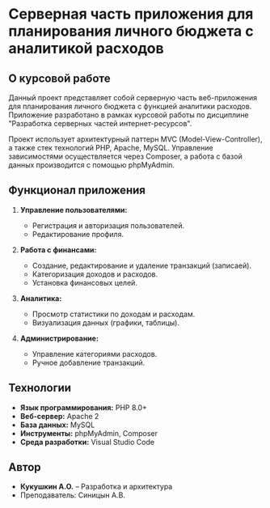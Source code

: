 # Серверная часть приложения для планирования личного бюджета с аналитикой расходов

## О курсовой работе

Данный проект представляет собой серверную часть веб-приложения для планирования личного бюджета с функцией аналитики расходов. 
Приложение разработано в рамках курсовой работы по дисциплине "Разработка серверных частей интернет-ресурсов".

Проект использует архитектурный паттерн MVC (Model-View-Controller), а также стек технологий PHP, Apache, MySQL. 
Управление зависимостями осуществляется через Composer, а работа с базой данных производится с помощью phpMyAdmin.

## Функционал приложения

1. **Управление пользователями:**
    - Регистрация и авторизация пользователей.
    - Редактирование профиля.

2. **Работа с финансами:**
    - Создание, редактирование и удаление транзакций (записаей).
    - Категоризация доходов и расходов.
    - Установка финансовых целей.

3. **Аналитика:**
    - Просмотр статистики по доходам и расходам.
    - Визуализация данных (графики, таблицы).

4. **Администрирование:**
    - Управление категориями расходов.
    - Ручное добавление транзакций.

## Технологии

- **Язык программирования:** PHP 8.0+
- **Веб-сервер:** Apache 2
- **База данных:** MySQL
- **Инструменты:** phpMyAdmin, Composer
- **Среда разработки:** Visual Studio Code


## Автор

- **Кукушкин А.О.** – Разработка и архитектура
- Преподаватель: Синицын А.В.

